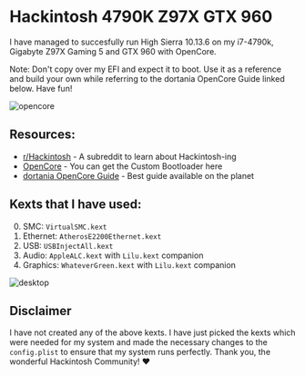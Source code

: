 # Hackintosh 4790K Z97X GTX 960

I have managed to succesfully run High Sierra 10.13.6 on my i7-4790k, Gigabyte Z97X Gaming 5 and GTX 960 with OpenCore.

Note: Don't copy over my EFI and expect it to boot. Use it as a reference and build your own while referring to the dortania OpenCore Guide linked below. Have fun!

![opencore](https://github.com/acidanthera/OpenCorePkg/raw/master/Docs/Logos/OpenCore_with_text_Small.png)

## Resources:

* [r/Hackintosh](https://www.reddit.com/r/hackintosh/) - A subreddit to learn about Hackintosh-ing
* [OpenCore](https://github.com/acidanthera/OpenCorePkg/) - You can get the Custom Bootloader here
* [dortania OpenCore Guide](https://dortania.github.io/OpenCore-Desktop-Guide/) - Best guide available on the planet

## Kexts that I have used:

0. SMC: `VirtualSMC.kext`
1. Ethernet: `AtherosE2200Ethernet.kext`
2. USB: `USBInjectAll.kext`
3. Audio: `AppleALC.kext` with `Lilu.kext` companion
4. Graphics: `WhateverGreen.kext` with `Lilu.kext` companion

![desktop](https://github.com/amogh-w/Hackintosh-4790K-Z97X-GTX-960/blob/master/screenshots/desktop.png?raw=true)

## Disclaimer

I have not created any of the above kexts. I have just picked the kexts which were needed for my system and made the necessary changes to the `config.plist` to ensure that my system runs perfectly. Thank you, the wonderful Hackintosh Community! ❤️
